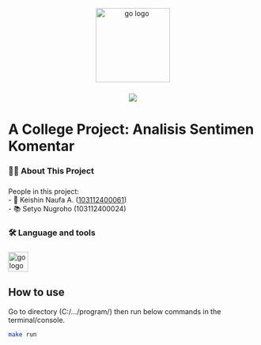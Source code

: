 <div align="center">
  <img src="https://cdn.jsdelivr.net/gh/devicons/devicon/icons/go/go-original-wordmark.svg" height="150" alt="go logo"  />
</div>

###

<div align="center">
  <img src="https://visitor-badge.laobi.icu/badge?page_id=maurodesouza.maurodesouza&"  />
</div>

###

<h1 align="left">A College Project: Analisis Sentimen Komentar</h1>

###

<h3 align="left">👩‍💻  About This Project</h3>

###

<p align="left">People in this project:<br>- 🔭 Keishin Naufa A. (<a href="https://github.com/kukingkux">103112400061</a>)<br>- 📚 Setyo Nugroho (103112400024)

###

<h3 align="left">🛠 Language and tools</h3>

###

<div align="left">
  <img src="https://cdn.jsdelivr.net/gh/devicons/devicon/icons/go/go-original-wordmark.svg" height="40" alt="go logo"  />
</div>

###

## How to use

Go to directory (C:/.../program/) then run below commands in the terminal/console.

```bash
make run
```

###
